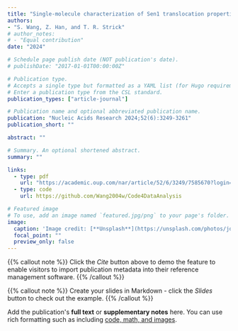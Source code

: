 ```yaml
---
title: "Single-molecule characterization of Sen1 translocation properties provides insights into eukaryotic factor-dependent transcription termination"
authors:
- "S. Wang, Z. Han, and T. R. Strick"
# author_notes:
# - "Equal contribution"
date: "2024"

# Schedule page publish date (NOT publication's date).
# publishDate: "2017-01-01T00:00:00Z"

# Publication type.
# Accepts a single type but formatted as a YAML list (for Hugo requirements).
# Enter a publication type from the CSL standard.
publication_types: ["article-journal"]

# Publication name and optional abbreviated publication name.
publication: "Nucleic Acids Research 2024;52(6):3249-3261"
publication_short: ""

abstract: ""

# Summary. An optional shortened abstract.
summary: ""

links:
  - type: pdf
    url: "https://academic.oup.com/nar/article/52/6/3249/7585670?login=false"
  - type: code
    url: https://github.com/Wang2004w/Code4DataAnalysis

# Featured image
# To use, add an image named `featured.jpg/png` to your page's folder. 
image:
  caption: 'Image credit: [**Unsplash**](https://unsplash.com/photos/jdD8gXaTZsc)'
  focal_point: ""
  preview_only: false
---
```

{{% callout note %}}
Click the *Cite* button above to demo the feature to enable visitors to import publication metadata into their reference management software.
{{% /callout %}}

{{% callout note %}}
Create your slides in Markdown - click the *Slides* button to check out the example.
{{% /callout %}}

Add the publication's **full text** or **supplementary notes** here. You can use rich formatting such as including [code, math, and images](https://docs.hugoblox.com/content/writing-markdown-latex/).
